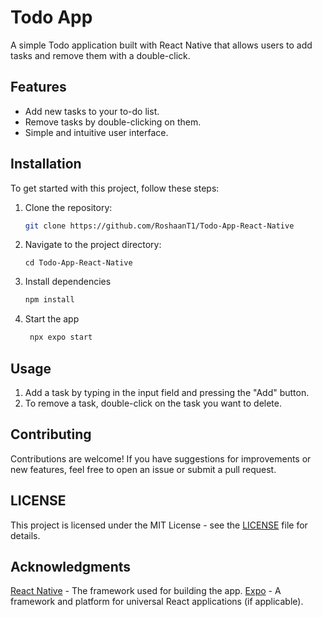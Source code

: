 # Todo App

A simple Todo application built with React Native that allows users to add tasks and remove them with a double-click.

## Features

- Add new tasks to your to-do list.
- Remove tasks by double-clicking on them.
- Simple and intuitive user interface.

## Installation

To get started with this project, follow these steps:
1. Clone the repository:
   ```bash
   git clone https://github.com/RoshaanT1/Todo-App-React-Native
   ```
2. Navigate to the project directory:  
   ```
   cd Todo-App-React-Native
   ```
3. Install dependencies

   ```bash
   npm install
   ```

4. Start the app

   ```bash
    npx expo start
   ```
## Usage
1. Add a task by typing in the input field and pressing the "Add" button.
2. To remove a task, double-click on the task you want to delete.

## Contributing
Contributions are welcome! If you have suggestions for improvements or new features, feel free to open an issue or submit a pull request.

## LICENSE
This project is licensed under the MIT License - see the [LICENSE](https://github.com/RoshaanH/Todo-App-React-Native/blob/master/LICENSE) file for details.

## Acknowledgments
[React Native](https://reactnative.dev/) - The framework used for building the app.
[Expo](https://expo.dev/) - A framework and platform for universal React applications (if applicable).
